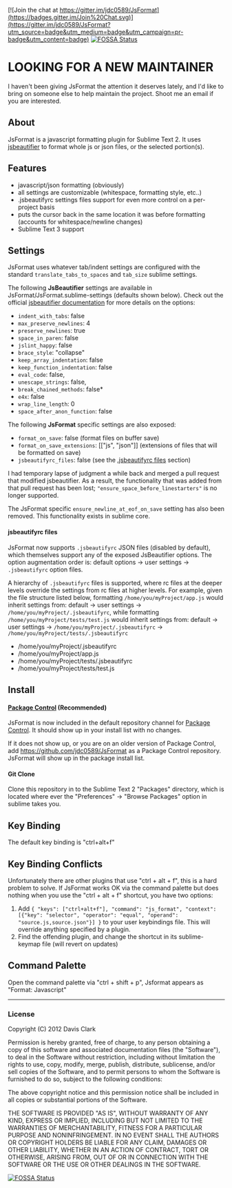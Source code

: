 [![Join the chat at https://gitter.im/jdc0589/JsFormat](https://badges.gitter.im/Join%20Chat.svg)](https://gitter.im/jdc0589/JsFormat?utm_source=badge&utm_medium=badge&utm_campaign=pr-badge&utm_content=badge)
[![FOSSA Status](https://app.fossa.io/api/projects/git%2Bgithub.com%2Fjdc0589%2FJsFormat.svg?type=shield)](https://app.fossa.io/projects/git%2Bgithub.com%2Fjdc0589%2FJsFormat?ref=badge_shield)

# LOOKING FOR A NEW MAINTAINER
I haven't been giving JsFormat the attention it deserves lately, and I'd like to bring on someone else to help maintain the project. Shoot me an email if you are interested. 

## About
JsFormat is a javascript formatting plugin for Sublime Text 2.
It uses [jsbeautifier](https://github.com/beautify-web/js-beautify) to format whole js or json files, or the selected portion(s).


## Features
* javascript/json formatting (obviously)
* all settings are customizable (whitespace, formatting style, etc..)
* .jsbeautifyrc settings files support for even more control on a per-project basis
* puts the cursor back in the same location it was before formatting (accounts for whitespace/newline changes)
* Sublime Text 3 support


## Settings
JsFormat uses whatever tab/indent settings are configured with the standard ```translate_tabs_to_spaces``` and ```tab_size``` sublime settings.

The following **JsBeautifier** settings are available in JsFormat/JsFormat.sublime-settings (defaults shown below). Check out the official [jsbeautifier documentation](https://github.com/einars/js-beautify#options) for more details on the options:

* `indent_with_tabs`: false
* `max_preserve_newlines`: 4
* `preserve_newlines`: true
* `space_in_paren`: false
* `jslint_happy`: false
* `brace_style`: "collapse"
* `keep_array_indentation`: false
* `keep_function_indentation`: false
* `eval_code`: false,
* `unescape_strings`: false,
* `break_chained_methods`: false*
* `e4x`: false
* `wrap_line_length`: 0
* `space_after_anon_function`: false

The following **JsFormat** specific settings are also exposed:

- `format_on_save`: false  (format files on buffer save)
- `format_on_save_extensions`: [["js", "json"]]  (extensions of files that will be formatted on save)
- `jsbeautifyrc_files`: false (see the [.jsbeautifyrc files](#jsbeautifyrc-files) section)

I had temporary lapse of judgment a while back and merged a pull request that modified jsbeautifier. As a result, the functionality that
was added from that pull request has been lost; ```"ensure_space_before_linestarters"``` is no longer supported.

The JsFormat specific ```ensure_newline_at_eof_on_save``` setting has also been removed. This functionality exists in sublime core.

#### jsbeautifyrc files ####
JsFormat now supports `.jsbeautifyrc` JSON files (disabled by default), which themselves support any of the exposed JsBeautifier options. The option augmentation order is: default options -> user settings -> `.jsbeautifyrc` option files.

A hierarchy of `.jsbeautifyrc` files is supported, where rc files at the deeper levels override the settings from rc files at higher levels. For example, given the file structure listed below, formatting `/home/you/myProject/app.js` would inherit settings from: default -> user settings -> `/home/you/myProject/.jsbeautifyrc`, while formatting `/home/you/myProject/tests/test.js` would inherit settings from: default -> user settings -> `/home/you/myProject/.jsbeautifyrc` -> `/home/you/myProject/tests/.jsbeautifyrc`

- /home/you/myProject/.jsbeautifyrc
- /home/you/myProject/app.js
- /home/you/myProject/tests/.jsbeautifyrc
- /home/you/myProject/tests/test.js



## Install
#### [Package Control](https://github.com/wbond/sublime_package_control) (Recommended)
JsFormat is now included in the default repository channel for [Package Control](https://github.com/wbond/sublime_package_control). It should show up in your install list
with no changes.

If it does not show up, or you are on an older version of Package Control,
add https://github.com/jdc0589/JsFormat as a Package Control repository. JsFormat will show up in the
package install list.

#### Git Clone
Clone this repository in to the Sublime Text 2 "Packages" directory, which is located where ever the
"Preferences" -> "Browse Packages" option in sublime takes you.




## Key Binding

The default key binding is "ctrl+alt+f"

## Key Binding Conflicts

Unfortunately there are other plugins that use "ctrl + alt + f", this is a hard problem to solve. If JsFormat works
OK via the command palette but does nothing when you use the "ctrl + alt + f" shortcut, you have two options:

1. Add ```{ "keys": ["ctrl+alt+f"], "command": "js_format", "context": [{"key": "selector", "operator": "equal", "operand": "source.js,source.json"}] }``` to your user keybindings file. This will override anything specified by a plugin.
2. Find the offending plugin, and change the shortcut in its sublime-keymap file (will revert on updates)


## Command Palette

Open the command palette via "ctrl + shift + p", Jsformat appears as "Format: Javascript"

---

### License
Copyright (C) 2012 Davis Clark

Permission is hereby granted, free of charge, to any person obtaining a copy of
this software and associated documentation files (the "Software"), to deal in
the Software without restriction, including without limitation the rights to
use, copy, modify, merge, publish, distribute, sublicense, and/or sell copies
of the Software, and to permit persons to whom the Software is furnished to do
so, subject to the following conditions:

The above copyright notice and this permission notice shall be included in all
copies or substantial portions of the Software.

THE SOFTWARE IS PROVIDED "AS IS", WITHOUT WARRANTY OF ANY KIND, EXPRESS OR
IMPLIED, INCLUDING BUT NOT LIMITED TO THE WARRANTIES OF MERCHANTABILITY,
FITNESS FOR A PARTICULAR PURPOSE AND NONINFRINGEMENT. IN NO EVENT SHALL THE
AUTHORS OR COPYRIGHT HOLDERS BE LIABLE FOR ANY CLAIM, DAMAGES OR OTHER
LIABILITY, WHETHER IN AN ACTION OF CONTRACT, TORT OR OTHERWISE, ARISING FROM,
OUT OF OR IN CONNECTION WITH THE SOFTWARE OR THE USE OR OTHER DEALINGS IN THE
SOFTWARE.


[![FOSSA Status](https://app.fossa.io/api/projects/git%2Bgithub.com%2Fjdc0589%2FJsFormat.svg?type=large)](https://app.fossa.io/projects/git%2Bgithub.com%2Fjdc0589%2FJsFormat?ref=badge_large)